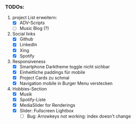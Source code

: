 ### TODOs:

1. project List erweitern: 
    - [x] ADV-Scripts
    - [ ] Music Blog (?)

2. Social links
    - [x] Github
    - [x] LinkedIn
    - [x] Xing
    - [x] Spotify

3. Responsiveness
    - [x] Smartphone Darktheme toggle nicht sichbar
    - [x] Einheitliche paddings für mobile
    - [x] Project Cards zu schmal
    - [x] Navigation mobile in Burger Menu verstecken

4. Hobbies-Section
    - [x] Musik
    - [x] Spotify-Liste
    - [x] MediaSlider for Renderings
    - [x] Slider: Fullscreen Lightbox
        - [ ] Bug: Arrowkeys not working: index doesn't change